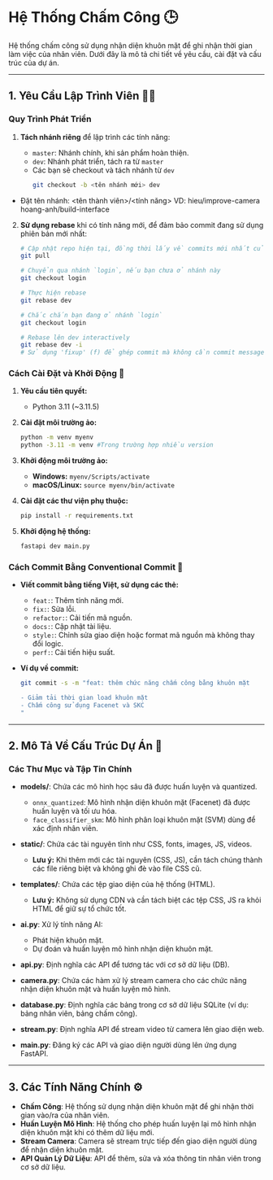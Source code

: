 # Hệ Thống Chấm Công 🕒

Hệ thống chấm công sử dụng nhận diện khuôn mặt để ghi nhận thời gian làm việc của nhân viên. Dưới đây là mô tả chi tiết về yêu cầu, cài đặt và cấu trúc của dự án.

---

## 1. Yêu Cầu Lập Trình Viên 👨‍💻

### **Quy Trình Phát Triển**

1. **Tách nhánh riêng** để lập trình các tính năng:

   - `master`: Nhánh chính, khi sản phẩm hoàn thiện.
   - `dev`: Nhánh phát triển, tách ra từ `master`
   - Các bạn sẽ checkout và tách nhánh từ `dev`
     ```bash
     git checkout -b <tên nhánh mới> dev
     ```

- Đặt tên nhánh: <tên thành viên>/<tính năng>
  VD: hieu/improve-camera
      hoang-anh/build-interface

2. **Sử dụng rebase** khi có tính năng mới, để đảm bảo commit đang sử dụng phiên bản mới nhất:

   ```bash
   # Cập nhật repo hiện tại, đồng thời lấy về commits mới nhất của dev
   git pull

   # Chuyển qua nhánh `login`, nếu bạn chưa ở nhánh này
   git checkout login

   # Thực hiện rebase
   git rebase dev

   # Chắc chắn bạn đang ở nhánh `login`
   git checkout login

   # Rebase lên dev interactively
   git rebase dev -i
   # Sử dụng 'fixup' (f) để ghép commit mà không cần commit message
   ```

### **Cách Cài Đặt và Khởi Động 🚀**

1. **Yêu cầu tiên quyết:**

   - Python 3.11 (~3.11.5)

2. **Cài đặt môi trường ảo:**

   ```bash
   python -m venv myenv
   python -3.11 -m venv #Trong trường hợp nhiều version
   ```

3. **Khởi động môi trường ảo:**

   - **Windows:** `myenv/Scripts/activate`
   - **macOS/Linux:** `source myenv/bin/activate`

4. **Cài đặt các thư viện phụ thuộc:**

   ```bash
   pip install -r requirements.txt
   ```

5. **Khởi động hệ thống:**
   ```bash
   fastapi dev main.py
   ```

### **Cách Commit Bằng Conventional Commit 📝**

- **Viết commit bằng tiếng Việt, sử dụng các thẻ:**

  - `feat:`: Thêm tính năng mới.
  - `fix:`: Sửa lỗi.
  - `refactor:`: Cải tiến mã nguồn.
  - `docs:`: Cập nhật tài liệu.
  - `style:`: Chỉnh sửa giao diện hoặc format mã nguồn mà không thay đổi logic.
  - `perf:`: Cải tiến hiệu suất.

- **Ví dụ về commit:**

  ```bash
  git commit -s -m "feat: thêm chức năng chấm công bằng khuôn mặt

  - Giảm tải thời gian load khuôn mặt
  - Chấm công sử dụng Facenet và SKC
  "
  ```

---

## 2. Mô Tả Về Cấu Trúc Dự Án 📂

### **Các Thư Mục và Tập Tin Chính**

- **models/**: Chứa các mô hình học sâu đã được huấn luyện và quantized.

  - `onnx_quantized`: Mô hình nhận diện khuôn mặt (Facenet) đã được huấn luyện và tối ưu hóa.
  - `face_classifier_skm`: Mô hình phân loại khuôn mặt (SVM) dùng để xác định nhân viên.

- **static/**: Chứa các tài nguyên tĩnh như CSS, fonts, images, JS, videos.

  - **Lưu ý:** Khi thêm mới các tài nguyên (CSS, JS), cần tách chúng thành các file riêng biệt và không ghi đè vào file CSS cũ.

- **templates/**: Chứa các tệp giao diện của hệ thống (HTML).

  - **Lưu ý:** Không sử dụng CDN và cần tách biệt các tệp CSS, JS ra khỏi HTML để giữ sự tổ chức tốt.

- **ai.py**: Xử lý tính năng AI:

  - Phát hiện khuôn mặt.
  - Dự đoán và huấn luyện mô hình nhận diện khuôn mặt.

- **api.py**: Định nghĩa các API để tương tác với cơ sở dữ liệu (DB).

- **camera.py**: Chứa các hàm xử lý stream camera cho các chức năng nhận diện khuôn mặt và huấn luyện mô hình.

- **database.py**: Định nghĩa các bảng trong cơ sở dữ liệu SQLite (ví dụ: bảng nhân viên, bảng chấm công).

- **stream.py**: Định nghĩa API để stream video từ camera lên giao diện web.

- **main.py**: Đăng ký các API và giao diện người dùng lên ứng dụng FastAPI.

---

## 3. Các Tính Năng Chính ⚙️

- **Chấm Công**: Hệ thống sử dụng nhận diện khuôn mặt để ghi nhận thời gian vào/ra của nhân viên.
- **Huấn Luyện Mô Hình**: Hệ thống cho phép huấn luyện lại mô hình nhận diện khuôn mặt khi có thêm dữ liệu mới.
- **Stream Camera**: Camera sẽ stream trực tiếp đến giao diện người dùng để nhận diện khuôn mặt.
- **API Quản Lý Dữ Liệu**: API để thêm, sửa và xóa thông tin nhân viên trong cơ sở dữ liệu.
